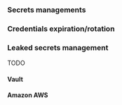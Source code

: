 ### Secrets managements
### Credentials expiration/rotation
### Leaked secrets management
TODO



#### Vault

#### Amazon AWS